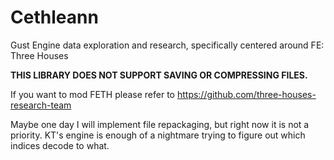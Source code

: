 # Cethleann

Gust Engine data exploration and research, specifically centered around FE: Three Houses

**THIS LIBRARY DOES NOT SUPPORT SAVING OR COMPRESSING FILES.**

If you want to mod FETH please refer to https://github.com/three-houses-research-team

Maybe one day I will implement file repackaging, but right now it is not a priority.
KT's engine is enough of a nightmare trying to figure out which indices decode to what.

